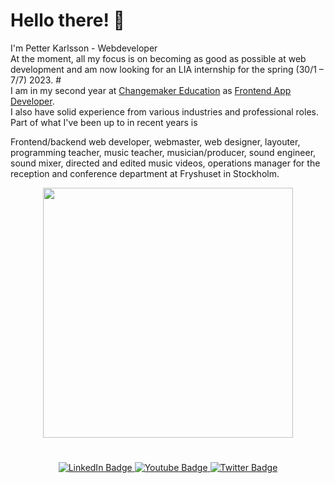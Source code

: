 # Hello there! 👋

<div>I'm Petter Karlsson - Webdeveloper</div>
At the moment, all my focus is on becoming as good as possible at web development and am now looking for an LIA internship for the spring (30/1 – 7/7) 2023.
#
<div>
  I am in my second year at <a href="https://cmeducations.se/" target="_blank">Changemaker Education</a> as <a href="https://cmeducations.se/utbildningar/program/frontend-app-developer" target="_blank">Frontend App Developer</a>.<br>
  I also have solid experience from various industries and professional roles.
Part of what I've been up to in recent years is
<p>
Frontend/backend web developer, webmaster, web designer, layouter, programming teacher, music teacher, musician/producer, sound engineer, sound mixer, directed and edited music videos, operations manager for the reception and conference department at Fryshuset in Stockholm.
  </p>
 </div>
<div id="header" align="center">
  <img src="https://media2.giphy.com/media/3kPDmoWdBpQPNhCnUG/giphy.gif" width="400"/>
</div>

#
<div id="badges" align="center">
  <a href="your-linkedin-URL">
    <img src="https://img.shields.io/badge/LinkedIn-blue?style=for-the-badge&logo=linkedin&logoColor=white" alt="LinkedIn Badge"/>
  </a>
  <a href="your-youtube-URL">
    <img src="https://img.shields.io/badge/MyWebsite-green?style=for-the-badge&logo=MyWebsite&logoColor=white" alt="Youtube Badge"/>
  </a>
  <a href="your-twitter-URL">
    <img src="https://img.shields.io/badge/Email-red?style=for-the-badge&logo=Email&logoColor=white" alt="Twitter Badge"/>
  </a>
</div>
